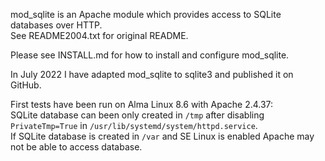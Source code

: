 mod_sqlite is an Apache module which provides access to SQLite databases over HTTP.  
See README2004.txt for original README.

Please see INSTALL.md for how to install and configure mod_sqlite.

In July 2022 I have adapted mod_sqlite to sqlite3 and published it on GitHub.

First tests have been run on Alma Linux 8.6 with Apache 2.4.37:
<br>
SQLite database can been only created in `/tmp` after disabling `PrivateTmp=True` in `/usr/lib/systemd/system/httpd.service`.
<br>
If SQLite database is created in `/var` and SE Linux is enabled Apache may not be able to access database.


